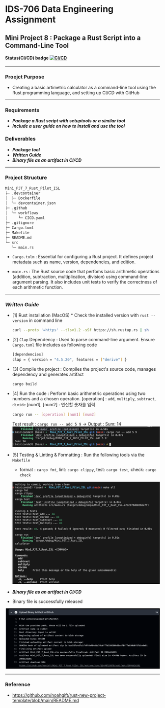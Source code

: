 # IDS-706 Data Engineering Assignment
## Mini Project 8 : Package a Rust Script into a Command-Line Tool

#### Status(CI/CD) badge [![CI/CD](https://github.com/nogibjj/Mini_PJT_7_Rust_Pilot_ISL/actions/workflows/CICD.yaml/badge.svg)](https://github.com/nogibjj/Mini_PJT_7_Rust_Pilot_ISL/actions/workflows/CICD.yaml)
------

### Proejct Purpose

- Creating a basic artimetric calculator as a command-line tool using the Rust programming language, and setting up CI/CD with GitHub

-----

### Requirements

* ***Package a Rust script with setuptools or a similar tool***
* ***Include a user guide on how to install and use the tool***

### Deliverables

* ***Package tool***
* ***Written Guide***
* ***Binary file as an artifact in CI/CD***

---------
### Project Structure
```
Mini_PJT_7_Rust_Pilot_ISL
├─ .devcontainer
│  ├─ Dockerfile
│  └─ devcontainer.json
├─ .github
│  └─ workflows
│     └─ CICD.yaml
├─ .gitignore
├─ Cargo.toml
├─ Makefile
├─ README.md
└─ src
   └─ main.rs               

```
- `Cargo.tolm` : Essential for configuring a Rust project. It defines project metadata such as name, version, dependencies, and edition.

- `main.rs` : The Rust source code that perfoms basic arithmetic operations (addition, subtraction, multiplication, division) using command-line argument parsing. It also includes unit tests to verify the correctness of each arithmetic function.
----------
###  ***Written Guide***
- [1] Rust installation (MacOS)  * Check the installed version with `rust --version` in command line 
   ```bash
   curl --proto '=https' --tlsv1.2 -sSf https://sh.rustup.rs | sh
   ```
- [2] `Clap` Dependency : Used to parse command-line argument. Ensure `Cargo.toml` file includes as following code
   ```bash
   [dependencies]
   clap = { version = "4.5.20", features = ["derive"] }
   ```
- [3] Compile the project : Compiles the project's source code, manages dependency and generates artifact
   ```bash
   cargo build
   ```

- [4] Run the code : Perform basic arithmetric operations using two numbers and a chosen operation.
   [operation] : `add`, `multiply`, `subtract`, `divide`
   [num1], [num2] : 연산할 숫자를 입력

   ```bash
   cargo run -- [operation] [num1] [num2]
   ```
   Test result : `cargo run -- add 5 9` -> Output : Sum: 14
   ![Runtest](Data/cargo_run_test.png)

- [5] Testing & Linting & Formatting : Run the following tools via the `Makefile`
   - format : `cargo fmt`, lint:	`cargo clippy`, test: `cargo test`, check: `cargo check` 

   ![Makeall](Data/make_all.png)


* ***Binary file as an artifact in CI/CD***
- Binary file is successfully released 

![Image](Data/binary_artifact.png)


----------
### Reference
* https://github.com/noahgift/rust-new-project-template/blob/main/README.md
